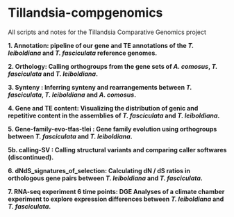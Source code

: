 # Tillandsia-compgenomics
All scripts and notes for the Tillandsia Comparative Genomics project

**1. Annotation: pipeline of our gene and TE annotations of the *T. leiboldiana* and *T. fasciculata* reference genomes.**

**2. Orthology: Calling orthogroups from the gene sets of *A. comosus*, *T. fasciculata* and *T. leiboldiana*.**

**3. Synteny : Inferring synteny and rearrangements between *T. fasciculata*, *T. leiboldiana* and *A. comosus*.**

**4. Gene and TE content: Visualizing the distribution of genic and repetitive content in the assemblies of *T. fasciculata* and *T. leiboldiana*.**

**5. Gene-family-evo-tfas-tlei : Gene family evolution using orthogroups between *T. fasciculata* and *T. leiboldiana*.**

**5b. calling-SV : Calling structural variants and comparing caller softwares (discontinued).**

**6. dNdS_signatures_of_selection: Calculating dN / dS ratios in orthologous gene pairs between *T. leiboldiana* and *T. fasciculata*.**

**7. RNA-seq experiment 6 time points: DGE Analyses of a climate chamber experiment to explore expression differences between *T. leiboldiana* and *T. fasciculata*.**
